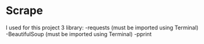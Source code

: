 # Scrape

I used for this project 3 library: 
     -requests (must be imported using Terminal)
     -BeautifulSoup (must be imported using Terminal)
     -pprint

